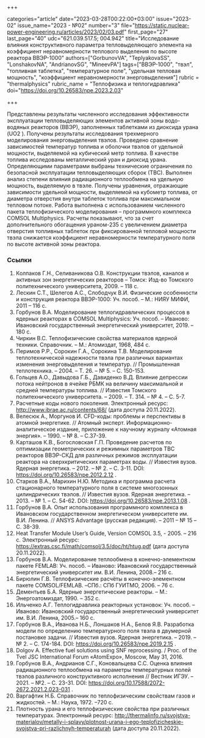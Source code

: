 +++

categories="article"
date="2023-03-28T00:22:00+03:00"
issue="2023-02"
issue_name="2023 - №02"
number="3"
file="https://static.nuclear-power-engineering.ru/articles/2023/02/03.pdf"
first_page="27"
last_page="40"
udc="621.039.517.5; 004.942"
title="Исследование влияния конструктивного параметра тепловыделяющего элемента на коэффициент неравномерности теплового выделения по высоте реактора ВВЭР-1000"
authors=["GorbunovVA", "TeplyakovaSS", "LonshakovNA", "AndrianovSG", "MineevPA"]
tags=["ВВЭР-1000", "твэл", "топливная таблетка", "температурное поле", "удельная тепловая мощность", "коэффициент неравномерности энерговыделения"]
rubric = "thermalphysics"
rubric_name = "Теплофизика и теплогидравлика"
doi="https://doi.org/10.26583/npe.2023.2.03"

+++

Представлены результаты численного исследования эффективности эксплуатации тепловыделяющих элементов активной зоны водо-водяных реакторов (ВВЭР), заполненных таблетками из диоксида урана (UO2 ). Получены результаты исследования трехмерного моделирования энерговыделения твэлов. Проведено сравнение зависимостей температур топлива и оболочки твэлов от удельной мощности, выделяемой на кубический метр топлива. В качестве топлива исследованы металлический уран и диоксид урана. Определяющими параметрами выбраны технические ограничения по безопасной эксплуатации тепловыделяющих сборок (ТВС). Выполнен анализ степени влияния радиационного теплообмена на удельную мощность, выделяемую в твэле. Получены уравнения, отражающие зависимости удельной мощности, выделяемой на кубометр топлива, от диаметра отверстия внутри таблеток топлива при максимальном тепловом потоке. Работа выполнена с использованием численного пакета теплофизического моделирования – программного комплекса COMSOL Multiphysics. Расчеты показывают, что за счет дополнительного обогащения ураном-235 с увеличением диаметра отверстия топливных таблеток при фиксированной тепловой мощности твэла снижается коэффициент неравномерности температурного поля по высоте активной зоны реактора.

### Ссылки

1. Колпаков Г.Н., Селиваникова О.В. Конструкции твэлов, каналов и активных зон энергетических реакторов – Томск: Изд-во Томского политехнического университета, 2009. – 118 с.
2. Лескин С.Т., Шелегов А.С., Слободчук В.И. Физические особенности и конструкция реактора ВВЭР-1000: Уч. пособ. – М.: НИЯУ МИФИ, 2011 – 116 с.
3. Горбунов В.А. Моделирование теплогидравлических процессов в ядерных реакторах в COMSOL Multiphysics: Уч. пособ. – Иваново: Ивановский государственный энергетический университет, 2019. – 180 с.
4. Чиркин В.С. Теплофизические свойства материалов ядерной техники. Справочник. – М.: Атомиздат, 1968, 484 с.
5. Перимов Р.Р., Сорокин Г.А., Сорокина Т.В. Моделирование теплотехнической надежности твэла при различных вариантах изменения энерговыделения и температур. // Промышленная теплотехника. – 2004. – Т. 26. – № 5. – С. 150-153.
6. Гольцев А.О., Давыдова Г.Б., Давиденко В.Д. Влияние депрессии потока нейтронов в ячейке РБМК на величину максимальной и средней температуры топлива. // Известия Томского политехнического университета. – 2009. – Т. 314. – № 4. – С. 5-7.
7. Расчетные коды нового поколения. Электронный ресурс: http://www.ibrae.ac.ru/contents/68/ (дата доступа 20.11.2022).
8. Велесюк А., Моргунов И. CFD-коды: проблемы и перспективы в атомной энергетике. // Атомный эксперт. Информационно-аналитическое издание, приложение к научному журналу «Атомная энергия». – 1990. – № 8. – С.37-39.
9. Карташов К.В., Богословская Г.П. Проведение расчетов по оптимизации геометрических и режимных параметров ТВС реакторов ВВЭР-СКД для различных режимов эксплуатации реактора на сверхкритических параметрах воды. // Известия вузов. Ядерная энергетика. – 2012. – № 2. – C. 3-11. DOI: https://doi.org/10.26583/npe.2012.2.12 .
10. Старков В.А., Марихин Н.Ю. Методика и программа расчета стационарного температурного поля в системе многозонных цилиндрических твэлов. // Известия вузов. Ядерная энергетика. – 2013. – № 1. – С. 54-62. DOI: https://doi.org/10.26583/npe.2013.1.08 .
11. Горбунов В.А. Опыт использования программного комплекса в Ивановском государственном энергетическом университете им. В.И. Ленина. // ANSYS Advantage (русская редакция). – 2011 – № 15 – С. 38-39.
12. Heat Transfer Module User’s Guide, Version COMSOL 3.5, - 2005. – 216 c. Электронный ресурс: https://extras.csc.fi/math/comsol/3.5/doc/ht/htug.pdf (дата доступа 20.11.2022).
13. Горбунов В.А. Моделирование теплообмена в конечно-элементном пакете FEMLAB: Уч. пособ. – Иваново: Ивановский государственный энергетический университет им. В.И. Ленина, 2008.– 216 с.
14. Бирюлин Г.В. Теплофизические расчёты в конечно-элементном пакете COMSOL/FEMLAB. –СПб.: СПб ГУИТМО, 2006. – 76 с.
15. Дементьев Б.А. Ядерные энергетические реакторы. – М.: Энергоатомиздат, 1990. – 352 с.
16. Ильченко А.Г. Теплогидравлика реакторных установок: Уч. пособ. –Иваново: Ивановский государственный энергетический университет им. В.И. Ленина, 2005.– 160 с.
17. Горбунов В.А., Иванова Н.Б., Лоншаков Н.А., Белов Я.В. Разработка модели по определению температурного поля твэла в двумерной постановке задачи. // Известия вузов. Ядерная энергетика. – 2019. – № 2. – С. 174-184. DOI: https://doi.org/10.26583/npe.2019.2.15 .
18. Dolgov A. Effective fuel solutions using SNF reprocessing. / Proc. of the Tvel JSC International Forum «AtomExpo», Moscow, May 31, 2016.
19. Горбунов В.А., Андрианов С.Г., Коновальцева С.С. Оценка влияния радиационного теплообмена на параметры температурных полей твэлов различного конструктивного исполнения // Вестник ИГЭУ. – 2021. – №2. – С. 23-31. DOI: https://doi.org/10.17588/2072-2672.2021.2.023-031 .
20. Варгафтик Н.Б. Справочник по теплофизическим свойствам газов и жидкостей. – М.: Наука, 1972. –720 с.
21. Плотность урана и его теплофизические свойства при различных температурах. Электронный ресурс: http://thermalinfo.ru/svojstva-materialov/metally-i-splavy/plotnost-urana-i-ego-teplofizicheskie-svojstva-pri-razlichnyh-temperaturah (дата доступа 20.11.2022).